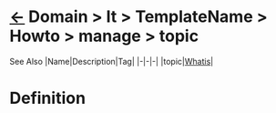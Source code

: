 # [&larr;][Back_Readme] Domain > It > TemplateName > Howto > manage > topic

See Also
|Name|Description|Tag|
|-|-|-|
|topic|[Whatis][topic_Whatis]|
<br>

# Definition

[//]: #(Reference.Std)
[Back_Readme]:     ./readme.md         "Home"

[//]: #(Reference.Std)

[topic_Whatis]:         ../whatis/topic_whatis
